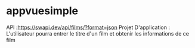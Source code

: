 # appvuesimple
  API :https://swapi.dev/api/films/?format=json
 Projet D'application : L'utilisateur pourra entrer le titre d'un film et obtenir les informations de ce film 
